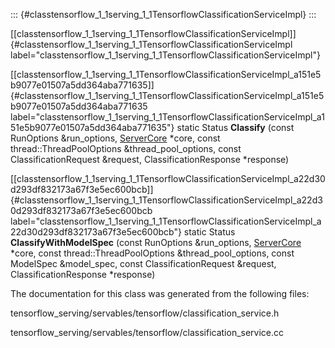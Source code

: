 ::: {#classtensorflow_1_1serving_1_1TensorflowClassificationServiceImpl}
:::

[\[classtensorflow\_1\_1serving\_1\_1TensorflowClassificationServiceImpl\]]{#classtensorflow_1_1serving_1_1TensorflowClassificationServiceImpl
label="classtensorflow_1_1serving_1_1TensorflowClassificationServiceImpl"}

[\[classtensorflow\_1\_1serving\_1\_1TensorflowClassificationServiceImpl\_a151e5b9077e01507a5dd364aba771635\]]{#classtensorflow_1_1serving_1_1TensorflowClassificationServiceImpl_a151e5b9077e01507a5dd364aba771635
label="classtensorflow_1_1serving_1_1TensorflowClassificationServiceImpl_a151e5b9077e01507a5dd364aba771635"}
static Status **Classify** (const RunOptions &run\_options,
[ServerCore](#classtensorflow_1_1serving_1_1ServerCore) $\ast$core,
const thread::ThreadPoolOptions &thread\_pool\_options, const
ClassificationRequest &request, ClassificationResponse $\ast$response)

[\[classtensorflow\_1\_1serving\_1\_1TensorflowClassificationServiceImpl\_a22d30d293df832173a67f3e5ec600bcb\]]{#classtensorflow_1_1serving_1_1TensorflowClassificationServiceImpl_a22d30d293df832173a67f3e5ec600bcb
label="classtensorflow_1_1serving_1_1TensorflowClassificationServiceImpl_a22d30d293df832173a67f3e5ec600bcb"}
static Status **ClassifyWithModelSpec** (const RunOptions &run\_options,
[ServerCore](#classtensorflow_1_1serving_1_1ServerCore) $\ast$core,
const thread::ThreadPoolOptions &thread\_pool\_options, const ModelSpec
&model\_spec, const ClassificationRequest &request,
ClassificationResponse $\ast$response)

The documentation for this class was generated from the following files:

tensorflow\_serving/servables/tensorflow/classification\_service.h

tensorflow\_serving/servables/tensorflow/classification\_service.cc
